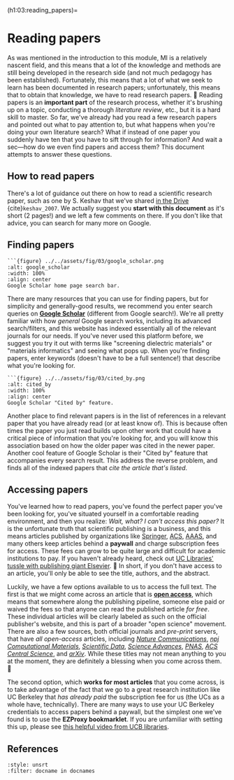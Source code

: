 (h1:03:reading_papers)=
# Reading papers

As was mentioned in the introduction to this module, MI is a relatively nascent field, and this means that a lot of the knowledge and methods are still being developed in the research side (and not much pedagogy has been established).
Fortunately, this means that a lot of what we seek to learn has been documented in research papers; unfortunately, this means that to obtain that knowledge, we have to read research papers. 🤮
Reading papers is an **important part** of the research process, whether it's brushing up on a topic, conducting a thorough _literature review_, etc., but it is a hard skill to master.
So far, we've already had you read a few research papers and pointed out what to pay attention to, but what happens when you're doing your own literature search?
What if instead of one paper you suddenly have ten that you have to sift through for information?
And wait a sec—how do we even find papers and access them?
This document attempts to answer these questions.



## How to read papers

There's a lot of guidance out there on how to read a scientific research paper, such as one by S. Keshav that we've shared [in the Drive](https://drive.google.com/drive/folders/1FuZJyp1yWqoMXNs0_1s8LtSzPUwC5CpM?usp=sharing) {cite}`keshav_2007`.
We actually suggest you **start with this document** as it's short (2 pages!) and we left a few comments on there.
If you don't like that advice, you can search for many more on Google.



## Finding papers

````{margin}
```{figure} ../../assets/fig/03/google_scholar.png
:alt: google_scholar
:width: 100%
:align: center
Google Scholar home page search bar.
````

There are many resources that you can use for finding papers, but for simplicity and generally-good results, we recommend you enter search queries on [**Google Scholar**](https://scholar.google.com/) (different from Google search!).
We're all pretty familiar with how _general_ Google search works, including its advanced search/filters, and this website has indexed essentially all of the relevant journals for our needs.
If you've never used this platform before, we suggest you try it out with terms like "screening dielectric materials" or "materials informatics" and seeing what pops up.
When you're finding papers, enter keywords (doesn't have to be a full sentence!) that describe what you're looking for.

````{margin}
```{figure} ../../assets/fig/03/cited_by.png
:alt: cited_by
:width: 100%
:align: center
Google Scholar "Cited by" feature.
````

Another place to find relevant papers is in the list of references in a relevant paper that you have already read (or at least know of).
This is because often times the paper you just read builds upon other work that could have a critical piece of information that you're looking for, and you will know this association based on how the older paper was cited in the newer paper.
Another cool feature of Google Scholar is their "Cited by" feature that accompanies every search result.
This address the reverse problem, and finds all of the indexed papers that _cite the article that's listed_.



## Accessing papers

You've learned how to read papers, you've found the perfect paper you've been looking for, you've situated yourself in a comfortable reading environment, and then you realize: 
_Wait, what? I can't access this paper?_
It is the unfortunate truth that scientific publishing is a business, and this means articles published by organizations like [Springer](https://www.springer.com/us), [ACS](https://pubs.acs.org/), [AAAS](https://www.aaas.org/journals), and many others keep articles behind a **paywall** and charge subscription fees for access.
These fees can grow to be quite large and difficult for academic institutions to pay.
If you haven't already heard, check out [UC Libraries' tussle with publishing giant Elsevier](https://www.lib.berkeley.edu/about/uc-elsevier). 🍵
In short, if you don't have access to an article, you'll only be able to see the title, authors, and the abstract.

Luckily, we have a few options available to us to access the full text.
The first is that we might come across an article that is [**open access**](https://www.openaccess.nl/en/what-is-open-access), which means that somewhere along the publishing pipeline, someone else paid or waived the fees so that anyone can read the published article _for free_.
These individual articles will be clearly labeled as such on the official publisher's website, and this is part of a broader "open science" movement.
There are also a few sources, both official journals and _pre-print_ servers, that have _all open-access_ articles, including [_Nature Communications_](https://www.nature.com/ncomms/), [_npj Computational Materials_](https://www.nature.com/npjcompumats/), [_Scientific Data_](https://www.nature.com/sdata/), [_Science Advances_](https://advances.sciencemag.org/), [_PNAS_](https://www.pnas.org/), [_ACS Central Science_](https://pubs.acs.org/journal/acscii), and [_arXiv_](https://arxiv.org/).
While these titles may not mean anything to you at the moment, they are definitely a blessing when you come across them. 🙏

The second option, which **works for most articles** that you come across, is to take advantage of the fact that we go to a great research institution like UC Berkeley that _has already paid_ the subscription fee for us (the UCs as a whole have, technically).
There are many ways to use your UC Berkeley credentials to access papers behind a paywall, but the simplest one we've found is to use the **EZProxy bookmarklet**.
If you are unfamiliar with setting this up, please see [this helpful video from UCB libraries](https://screencast-o-matic.com/watch/cYfYrfz9iQ).



## References


```{bibliography}
:style: unsrt
:filter: docname in docnames
```


